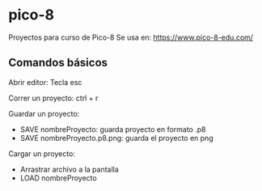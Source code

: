 # pico-8
Proyectos para curso de Pico-8
Se usa en: https://www.pico-8-edu.com/

## Comandos básicos 
Abrir editor: Tecla esc

Correr un proyecto: ctrl + r

Guardar un proyecto: 
- SAVE nombreProyecto: guarda proyecto en formato .p8
- SAVE nombreProyecto.p8.png: guarda el proyecto en png

Cargar un proyecto:
- Arrastrar archivo a la pantalla
- LOAD nombreProyecto
